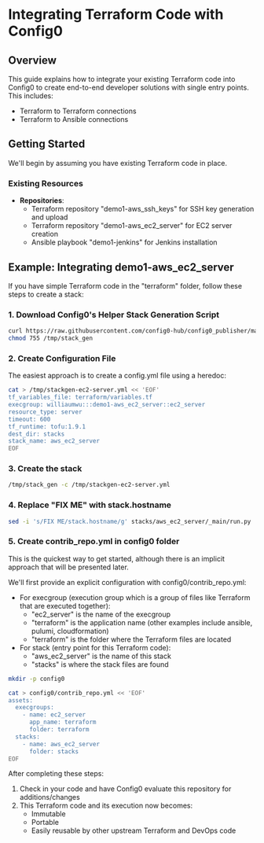 # Integrating Terraform Code with Config0

## Overview
This guide explains how to integrate your existing Terraform code into Config0 to create end-to-end developer solutions with single entry points. This includes:
- Terraform to Terraform connections
- Terraform to Ansible connections

## Getting Started
We'll begin by assuming you have existing Terraform code in place.

### Existing Resources
- **Repositories**:
  - Terraform repository "demo1-aws_ssh_keys" for SSH key generation and upload
  - Terraform repository "demo1-aws_ec2_server" for EC2 server creation
  - Ansible playbook "demo1-jenkins" for Jenkins installation

## Example: Integrating demo1-aws_ec2_server

If you have simple Terraform code in the "terraform" folder, follow these steps to create a stack:

### 1. Download Config0's Helper Stack Generation Script
```bash
curl https://raw.githubusercontent.com/config0-hub/config0_publisher/main/config0_publisher/bin/stack_gen -o /tmp/stack_gen
chmod 755 /tmp/stack_gen
```

### 2. Create Configuration File
The easiest approach is to create a config.yml file using a heredoc:

```bash
cat > /tmp/stackgen-ec2-server.yml << 'EOF'
tf_variables_file: terraform/variables.tf
execgroup: williaumwu:::demo1-aws_ec2_server::ec2_server
resource_type: server
timeout: 600
tf_runtime: tofu:1.9.1
dest_dir: stacks
stack_name: aws_ec2_server
EOF
```

### 3. Create the stack

```bash
/tmp/stack_gen -c /tmp/stackgen-ec2-server.yml 
```

### 4. Replace "FIX ME" with stack.hostname 

```bash
sed -i 's/FIX ME/stack.hostname/g' stacks/aws_ec2_server/_main/run.py
```

### 5. Create contrib_repo.yml in config0 folder

This is the quickest way to get started, although there is an implicit approach that will be presented later.

We'll first provide an explicit configuration with config0/contrib_repo.yml:
- For execgroup (execution group which is a group of files like Terraform that are executed together):
  - "ec2_server" is the name of the execgroup
  - "terraform" is the application name (other examples include ansible, pulumi, cloudformation)
  - "terraform" is the folder where the Terraform files are located
- For stack (entry point for this Terraform code):
  - "aws_ec2_server" is the name of this stack
  - "stacks" is where the stack files are found

```bash
mkdir -p config0

cat > config0/contrib_repo.yml << 'EOF'
assets:
  execgroups:
    - name: ec2_server
      app_name: terraform
      folder: terraform
  stacks:
    - name: aws_ec2_server
      folder: stacks
EOF
```

After completing these steps:
1. Check in your code and have Config0 evaluate this repository for additions/changes
2. This Terraform code and its execution now becomes:
   - Immutable
   - Portable
   - Easily reusable by other upstream Terraform and DevOps code